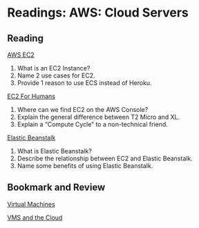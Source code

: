 Readings: AWS: Cloud Servers
============================

Reading
-------

[AWS EC2](https://aws.amazon.com/ec2/)

1. What is an EC2 Instance?
2. Name 2 use cases for EC2.
3. Provide 1 reason to use ECS instead of Heroku.

[EC2 For Humans](https://www.youtube.com/watch?v=lZMkgOMYYIg)

1. Where can we find EC2 on the AWS Console?
2. Explain the general difference between T2 Micro and XL.
3. Explain a “Compute Cycle” to a non-technical friend.

[Elastic Beanstalk](https://www.youtube.com/watch?v=SrwxAScdyT0)

1. What is Elastic Beanstalk?
2. Describe the relationship between EC2 and Elastic Beanstalk.
3. Name some benefits of using Elastic Beanstalk.

Bookmark and Review
-------------------

[Virtual Machines](https://www.youtube.com/watch?v=yIVXjl4SwVo)

[VMS and the Cloud](https://www.youtube.com/watch?v=l0DfHUWMjsU)
